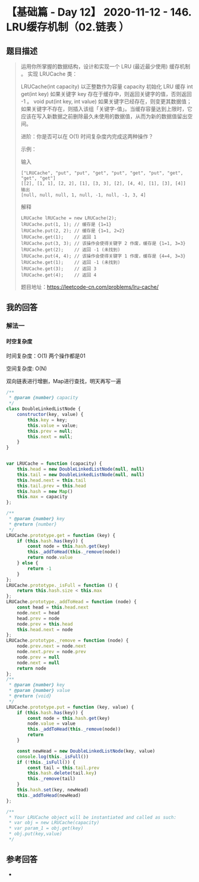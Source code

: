 # 【基础篇 - Day 12】 2020-11-12 - 146. LRU缓存机制（02.链表 ）

## 题目描述

>
> 运用你所掌握的数据结构，设计和实现一个 LRU (最近最少使用) 缓存机制 。
> 实现 LRUCache 类：
>
> LRUCache(int capacity) 以正整数作为容量 capacity 初始化 LRU 缓存
> int get(int key) 如果关键字 key 存在于缓存中，则返回关键字的值，否则返回 -1 。
> void put(int key, int value) 如果关键字已经存在，则变更其数据值；如果关键字不存在，则插入该组「关键字-值」。当缓存容量达到上限时，它应该在写入新数据之前删除最久未使用的数据值，从而为新的数据值留出空间。
>
>
> 进阶：你是否可以在 O(1) 时间复杂度内完成这两种操作？
>
> 
>
> 示例：
>
> 输入
>
> ```
> ["LRUCache", "put", "put", "get", "put", "get", "put", "get", "get", "get"]
> [[2], [1, 1], [2, 2], [1], [3, 3], [2], [4, 4], [1], [3], [4]]
> 输出
> [null, null, null, 1, null, -1, null, -1, 3, 4]
> ```
>
> 解释
>
> ```
> LRUCache lRUCache = new LRUCache(2);
> lRUCache.put(1, 1); // 缓存是 {1=1}
> lRUCache.put(2, 2); // 缓存是 {1=1, 2=2}
> lRUCache.get(1);    // 返回 1
> lRUCache.put(3, 3); // 该操作会使得关键字 2 作废，缓存是 {1=1, 3=3}
> lRUCache.get(2);    // 返回 -1 (未找到)
> lRUCache.put(4, 4); // 该操作会使得关键字 1 作废，缓存是 {4=4, 3=3}
> lRUCache.get(1);    // 返回 -1 (未找到)
> lRUCache.get(3);    // 返回 3
> lRUCache.get(4);    // 返回 4
> ```
>
> 题目地址：https://leetcode-cn.com/problems/lru-cache/



## 我的回答

### 解法一

#### 时空复杂度

时间复杂度：O(1) 两个操作都是01

空间复杂度:   O(N)

双向链表进行增删，Map进行查找，明天再写一遍

```js
/**
 * @param {number} capacity
 */
class DoubleLinkedListNode {
    constructor(key, value) {
        this.key = key;
        this.value = value;
        this.prev = null;
        this.next = null;
    }
}


var LRUCache = function (capacity) {
    this.head = new DoubleLinkedListNode(null, null)
    this.tail = new DoubleLinkedListNode(null, null)
    this.head.next = this.tail
    this.tail.prev = this.head
    this.hash = new Map()
    this.max = capacity
};

/** 
 * @param {number} key
 * @return {number}
 */
LRUCache.prototype.get = function (key) {
    if (this.hash.has(key)) {
        const node = this.hash.get(key)
        this._addToHead(this._remove(node))
        return node.value
    } else {
        return -1
    }
};
LRUCache.prototype._isFull = function () {
    return this.hash.size < this.max
};
LRUCache.prototype._addToHead = function (node) {
    const head = this.head.next
    node.next = head
    head.prev = node
    node.prev = this.head
    this.head.next = node
};
LRUCache.prototype._remove = function (node) {
    node.prev.next = node.next
    node.next.prev = node.prev
    node.prev = null
    node.next = null
    return node
};
/** 
 * @param {number} key 
 * @param {number} value
 * @return {void}
 */
LRUCache.prototype.put = function (key, value) {
    if (this.hash.has(key)) {
        const node = this.hash.get(key)
        node.value = value
        this._addToHead(this._remove(node))
        return
    }

    const newHead = new DoubleLinkedListNode(key, value)
    console.log(this._isFull())
    if (!this._isFull()) {
        const tail = this.tail.prev
        this.hash.delete(tail.key)
        this._remove(tail)
    }
    this.hash.set(key, newHead)
    this._addToHead(newHead)
};

/**
 * Your LRUCache object will be instantiated and called as such:
 * var obj = new LRUCache(capacity)
 * var param_1 = obj.get(key)
 * obj.put(key,value)
 */
```



## 参考回答

- 
